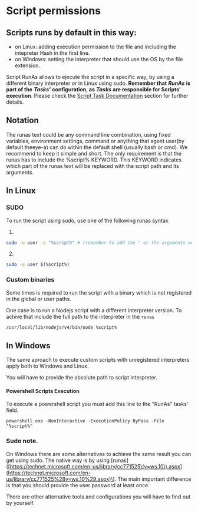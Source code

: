 # Script permissions

## Scripts runs by default in this way:

* on Linux: adding execution permission to the file and including the intepreter Hash in the first line.
* on Windows: setting the interpreter that should use the OS by the file extension.

Script RunAs allows to ejecute the script in a specific way, by using a different binary interpreter or in Linux using sudo. **Remember that** _**RunAs**_ **is part of the** _**Tasks'**_ **configuration, as** _**Tasks**_ **are responsible for Scripts' execution**. Please check the [Script Task Documentation](https://github.com/theeye-io/theeye-docs/tree/b1a4582d36b3d5ffdd57440032c656c275f9bce5/tasks/README.md#create-a-script-task) section for further details.

## Notation

The runas text could be any command line combination, using fixed variables, environment settings, command or anything that agent user\(by default theeye-a\) can do within the default shell \(usually bash or cmd\). We recommend to keep it simple and short. The only requirement is that the runas has to include the %script% KEYWORD. This KEYWORD indicates which part of the runas text will be replaced with the script path and its arguments.

## In Linux

### SUDO

To run the script using sudo, use one of the following runas syntax

1.

```bash
sudo -u user -c "%script%" # (remember to add the " or the arguments won't be visible by the script)
```

2.

```bash
sudo -u user $(%script%)
```

### Custom binaries

Some times is required to run the script with a binary which is not registered in the global or user paths.

One case is to run a Nodejs script with a different interpreter version. To achive that include the full path to the interpreter in the `runas`

```bash
/usr/local/lib/nodejs/v4/bin/node %script%
```

## In Windows

The same aproach to execute custom scripts with unregistered interpreters apply both to Windows and Linux.

You will have to provide the absolute path to script interpreter.

#### Powershell Scripts Execution

To execute a powershell script you must add this line to the "RunAs" tasks' field.

```text
powershell.exe -NonInteractive -ExecutionPolicy ByPass -File "%script%"
```

### Sudo note.

On Windows there are some alternatives to achieve the same result you can get using sudo. The native way is by using \[runas\]\([https://technet.microsoft.com/en-us/library/cc771525\(v=ws.10\).aspx](https://technet.microsoft.com/en-us/library/cc771525%28v=ws.10%29.aspx)\). The main important difference is that you should provide the user password at least once.

There are other alternative tools and configurations you will have to find out by yourself.

